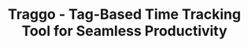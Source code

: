 ---
draft: false
title: "Traggo - Tag-Based Time Tracking Tool for Seamless Productivity"
content:
  id: traggo
  name: Traggo
  website: https://traggo.net/
  short_description: "Traggo is a customizable tag-based time tracking tool that allows users to track time based on projects, task types, and more, offering a sleek interface and powerful user management features."
---